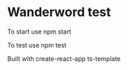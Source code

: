 # Wanderword test

To start use npm start

To test use npm test

Built with create-react-app ts-template
